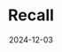 ---  
layout: startup_page  
title: "Recall"  
id: "getrecall.ai"  
permalink: "/recallgetrecall.ai12032024/"  
website: "http://getrecall.ai/"  
funding_round: "Pre-Seed"  
funding_amount: "$1.5M"  
investors: "Jason Calacanis, Blockchain Founders Capital, Rocket Capital"  
about: "Recall is an AI-powered personal encyclopedia that helps users summarize, organize, and review their knowledge using techniques like active recall and spaced repetition. It organizes information into a personalized knowledge graph, automatically connecting content based on key entities to enhance learning and knowledge retention."  
markets: "AI, Knowledge Management"  
hq: "Amsterdam, North Holland, Netherlands"  
founded_year: "2022"  
linkedin: "https://www.linkedin.com/company/recall-ai"  
twitter: "https://twitter.com/PerfectRecallHQ"  
instagram: ""  
facebook: ""  
crunchbase: "https://www.crunchbase.com/organization/recall-ai"  
pitchbook: "https://pitchbook.com/profiles/company/471064-06"  

date_display: "03-Dec-2024"  
date: "2024-12-03"

# SEO Optimization  
meta_title: "Recall - Pre-Seed Funding ($1.5M)"  
meta_description: "Recall, Recall is an AI-powered personal encyclopedia that helps users summarize, organize, and review their knowledge using techniques like active recall and..."  
meta_keywords: "Recall, AI, Knowledge Management, Pre-Seed funding"  
canonical_url: "https://startup.projectstartups.com/recallgetrecall.ai12032024/"  
---